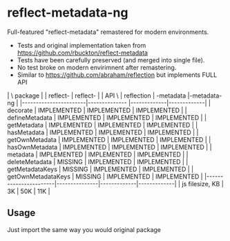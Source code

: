 # reflect-metadata-ng
Full-featured "reflect-metadata" remastered for modern environments. 

- Tests and original implementation taken from https://github.com/rbuckton/reflect-metadata
- Tests have been carefully preserved (and merged into single file). 
- No test broke on modern envirimnent after remastering.
- Similar to https://github.com/abraham/reflection but implements FULL API

|        \ package      |               |   reflect-  |  reflect-   |
|    API \              |  reflection   |  -metadata  |-metadata-ng |
|-----------------------|-------------- |-------------|-------------|
|    decorate           |  IMPLEMENTED  | IMPLEMENTED | IMPLEMENTED |
|    defineMetadata     |  IMPLEMENTED  | IMPLEMENTED | IMPLEMENTED |
|    getMetadata        |  IMPLEMENTED  | IMPLEMENTED | IMPLEMENTED |
|    hasMetadata        |  IMPLEMENTED  | IMPLEMENTED | IMPLEMENTED |
|    getOwnMetadata     |  IMPLEMENTED  | IMPLEMENTED | IMPLEMENTED |
|    hasOwnMetadata     |  IMPLEMENTED  | IMPLEMENTED | IMPLEMENTED |
|    metadata           |  IMPLEMENTED  | IMPLEMENTED | IMPLEMENTED |
|    deleteMetadata     |    MISSING    | IMPLEMENTED | IMPLEMENTED |
|    getMetadataKeys    |    MISSING    | IMPLEMENTED | IMPLEMENTED |
|    getOwnMetadataKeys |    MISSING    | IMPLEMENTED | IMPLEMENTED |
|-----------------------|---------------|-------------|-------------|
|    js filesize, KB    |   3K          | 50K         | 11K         |

## Usage

Just import the same way you would original package
